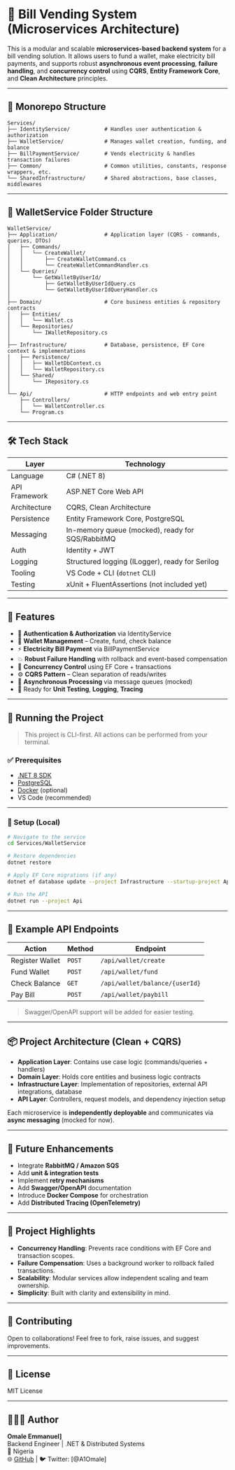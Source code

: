 # 💸 Bill Vending System (Microservices Architecture)

This is a modular and scalable **microservices-based backend system** for a bill vending solution. It allows users to fund a wallet, make electricity bill payments, and supports robust **asynchronous event processing**, **failure handling**, and **concurrency control** using **CQRS**, **Entity Framework Core**, and **Clean Architecture** principles.

---

## 📁 Monorepo Structure

```
Services/
├── IdentityService/           # Handles user authentication & authorization
├── WalletService/             # Manages wallet creation, funding, and balance
├── BillPaymentService/        # Vends electricity & handles transaction failures
├── Common/                    # Common utilities, constants, response wrappers, etc.
└── SharedInfrastructure/      # Shared abstractions, base classes, middlewares
```

---

## 🧱 WalletService Folder Structure

```
WalletService/
├── Application/               # Application layer (CQRS - commands, queries, DTOs)
│   ├── Commands/
│   │   └── CreateWallet/
│   │       ├── CreateWalletCommand.cs
│   │       └── CreateWalletCommandHandler.cs
│   └── Queries/
│       └── GetWalletByUserId/
│           ├── GetWalletByUserIdQuery.cs
│           └── GetWalletByUserIdQueryHandler.cs
│
├── Domain/                    # Core business entities & repository contracts
│   ├── Entities/
│   │   └── Wallet.cs
│   └── Repositories/
│       └── IWalletRepository.cs
│
├── Infrastructure/            # Database, persistence, EF Core context & implementations
│   ├── Persistence/
│   │   ├── WalletDbContext.cs
│   │   └── WalletRepository.cs
│   └── Shared/
│       └── IRepository.cs
│
└── Api/                       # HTTP endpoints and web entry point
    ├── Controllers/
    │   └── WalletController.cs
    └── Program.cs
```

---

## 🛠️ Tech Stack

| Layer | Technology |
|------|------------|
| Language | C# (.NET 8) |
| API Framework | ASP.NET Core Web API |
| Architecture | CQRS, Clean Architecture |
| Persistence | Entity Framework Core, PostgreSQL |
| Messaging | In-memory queue (mocked), ready for SQS/RabbitMQ |
| Auth | Identity + JWT |
| Logging | Structured logging (ILogger), ready for Serilog |
| Tooling | VS Code + CLI (`dotnet` CLI) |
| Testing | xUnit + FluentAssertions (not included yet) |

---

## 📌 Features

- 🔐 **Authentication & Authorization** via IdentityService
- 👛 **Wallet Management** – Create, fund, check balance
- ⚡ **Electricity Bill Payment** via BillPaymentService
- 💥 **Robust Failure Handling** with rollback and event-based compensation
- 🧵 **Concurrency Control** using EF Core + transactions
- ⚙️ **CQRS Pattern** – Clean separation of reads/writes
- 🔁 **Asynchronous Processing** via message queues (mocked)
- 🧪 Ready for **Unit Testing**, **Logging**, **Tracing**

---

## 🚀 Running the Project

> This project is CLI-first. All actions can be performed from your terminal.

### ✅ Prerequisites

- [.NET 8 SDK](https://dotnet.microsoft.com/en-us/download/dotnet/8.0)
- [PostgreSQL](https://www.postgresql.org/)
- [Docker](https://www.docker.com/) (optional)
- VS Code (recommended)

---

### 🔧 Setup (Local)

```bash
# Navigate to the service
cd Services/WalletService

# Restore dependencies
dotnet restore

# Apply EF Core migrations (if any)
dotnet ef database update --project Infrastructure --startup-project Api

# Run the API
dotnet run --project Api
```

---

## 🧪 Example API Endpoints

| Action | Method | Endpoint |
|--------|--------|----------|
| Register Wallet | `POST` | `/api/wallet/create` |
| Fund Wallet | `POST` | `/api/wallet/fund` |
| Check Balance | `GET` | `/api/wallet/balance/{userId}` |
| Pay Bill | `POST` | `/api/wallet/paybill` |

> Swagger/OpenAPI support will be added for easier testing.

---

## 📦 Project Architecture (Clean + CQRS)

- **Application Layer**: Contains use case logic (commands/queries + handlers)
- **Domain Layer**: Holds core entities and business logic contracts
- **Infrastructure Layer**: Implementation of repositories, external API integrations, database
- **API Layer**: Controllers, request models, and dependency injection setup

Each microservice is **independently deployable** and communicates via **async messaging** (mocked for now).

---

## 🔄 Future Enhancements

- Integrate **RabbitMQ / Amazon SQS**
- Add **unit & integration tests**
- Implement **retry mechanisms**
- Add **Swagger/OpenAPI** documentation
- Introduce **Docker Compose** for orchestration
- Add **Distributed Tracing (OpenTelemetry)**

---

## 🧠 Project Highlights

- **Concurrency Handling**: Prevents race conditions with EF Core and transaction scopes.
- **Failure Compensation**: Uses a background worker to rollback failed transactions.
- **Scalability**: Modular services allow independent scaling and team ownership.
- **Simplicity**: Built with clarity and extensibility in mind.

---

## 🤝 Contributing

Open to collaborations! Feel free to fork, raise issues, and suggest improvements.

---

## 📄 License

MIT License

---

## 👨🏽‍💻 Author

**Omale Emmanuel]**  
Backend Engineer | .NET & Distributed Systems  
📍 Nigeria  
🌐 [GitHub](https://github.com/EmmanuelOmale) | 🐦 Twitter: [@A1Omale]
